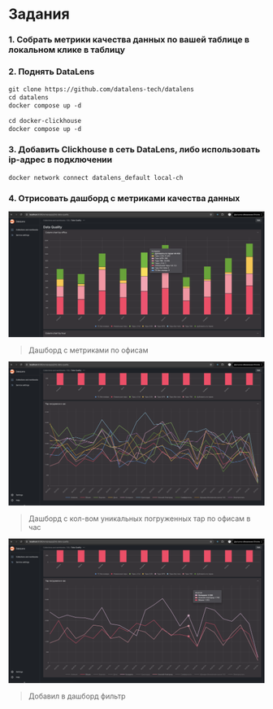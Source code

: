 # Задания
### 1. Собрать метрики качества данных по вашей таблице в локальном клике в таблицу


### 2. Поднять DataLens

```
git clone https://github.com/datalens-tech/datalens
cd datalens
docker compose up -d
```

```
cd docker-clickhouse
docker compose up -d
```

### 3. Добавить Clickhouse в сеть DataLens, либо использовать ip-адрес в подключении

```
docker network connect datalens_default local-ch
```

### 4. Отрисовать дашборд с метриками качества данных

[<img src="img/img1.png" width="1000"/>](img/img1.png)
>Дашборд с метриками по офисам

[<img src="img/img2.png" width="1000"/>](img/img2.png)
>Дашборд с кол-вом уникальных погруженных тар по офисам в час

[<img src="img/img3.png" width="1000"/>](img/img3.png)
>Добавил в дашборд фильтр